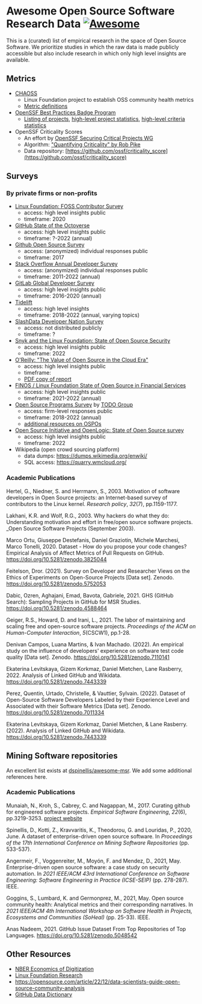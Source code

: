 # Awesome Open Source Software Research Data [![Awesome](https://cdn.rawgit.com/sindresorhus/awesome/d7305f38d29fed78fa85652e3a63e154dd8e8829/media/badge.svg)](https://github.com/sindresorhus/awesome)

This is a (curated) list of empirical research in the space of Open Source Software.  We
prioritize studies in which the raw data is made publicly accessible but also
include research in which only high level insights are available.

## Metrics

- [CHAOSS](https://chaoss.community/)
	- Linux Foundation project to establish OSS community health metrics
  - [Metric definitions](https://chaoss.community/kbtopic/all-metrics/)
- [OpenSSF Best Practices Badge Program](https://bestpractices.coreinfrastructure.org/en)
  - [Listing of projects](https://bestpractices.coreinfrastructure.org/en/projects), [high-level project statistics](https://bestpractices.coreinfrastructure.org/en/project_stats), [high-level criteria statistics](https://bestpractices.coreinfrastructure.org/en/criteria_stats)
- OpenSSF Criticality Scores
  - An effort by [OpenSSF Securing Critical Projects WG](https://github.com/ossf/wg-securing-critical-projects)
  - Algorithm: ["Quantifying Criticality" by Rob Pike](https://github.com/ossf/criticality_score/blob/main/Quantifying_criticality_algorithm.pdf)
  - Data repository: [https://github.com/ossf/criticality_score](https://github.com/ossf/criticality_score)

## Surveys

### By private firms or non-profits

- [Linux Foundation: FOSS Contributor Survey](https://www.linuxfoundation.org/resources/publications/foss-contributor-survey-2020)
	- access: high level insights public
	- timeframe: 2020
- [GitHub State of the Octoverse](https://octoverse.github.com/)
	- access: high level insights public
	- timeframe: ?-2022 (annual)
- [Github Open Source Survey](https://opensourcesurvey.org/2017/#data)
	- access:  (anonymized) individual responses public
	- timeframe: 2017
- [Stack Overflow Annual Developer Survey](https://insights.stackoverflow.com/survey)
	- access: (anonymized) individual responses public
	- timeframe: 2011-2022 (annual)
- [GitLab Global Developer Survey](https://about.gitlab.com/developer-survey/previous/)
	- access: high level insights public
	- timeframe: 2016-2020 (annual)
- [Tidelift](https://tidelift.com/about/resources/surveys?filter_topic=Survey)
	- access: high level insights
	- timeframe: 2018-2022 (annual, varying topics)
- [SlashData Developer Nation Survey](https://www.developereconomics.net/)
	- access: not distributed publicly
	- timeframe: ?
- [Snyk and the Linux Foundation: State of Open Source
  Security](https://snyk.io/reports/open-source-security/)
	- access: high level insights public
	- timeframe: 2022
- [O'Reilly: "The Value of Open Source in the Cloud
  Era"](https://www.oreilly.com/library/view/the-value-of/9781098103286/ch01.html)
	- access: high level insights public
	- timeframe:
	- [PDF copy of
	report](https://openjsf.org/wp-content/uploads/sites/84/2021/05/TheValueofOpenSourceinaCloudEra-FinalOReillyReport-1.pdf)
- [FINOS / Linux Foundation State of Open Source in Financial
  Services](https://www.finos.org/state-of-open-source-in-financial-services-2021)
	- access: high level insights public
	- timeframe: 2021-2022 (annual)
- [Open Source Programs Survey](https://github.com/todogroup/osposurvey) by
  [TODO Group](https://todogroup.org/#)
	-  access: firm-level responses public
	- timeframe: 2018-2022 (annual)
	- [additional resources on OSPOs](https://todogroup.org/guides/)
- [Open Source Initiative and OpenLogic: State of Open Source
  survey](https://www.openlogic.com/resources/2022-open-source-report)
	- access: high level insights public
	- timeframe: 2022
- Wikipedia (open crowd sourcing platform)
 	- data dumps: https://dumps.wikimedia.org/enwiki/
 	- SQL access: https://quarry.wmcloud.org/ 

### Academic Publications

Hertel, G., Niedner, S. and Herrmann, S., 2003. Motivation of software
developers in Open Source projects: an Internet-based survey of contributors to
the Linux kernel. _Research policy_, _32_(7), pp.1159-1177.

Lakhani, K.R. and Wolf, R.G., 2003. Why hackers do what they do: Understanding
motivation and effort in free/open source software projects. _Open Source
Software Projects (September 2003).

Marco Ortu, Giuseppe Destefanis, Daniel Graziotin, Michele Marchesi, Marco
Tonelli, 2020. Dataset - How do you propose your code changes? Empirical
Analysis of Affect Metrics of Pull Requests on GitHub.
https://doi.org/10.5281/zenodo.3825044

Feitelson, Dror. (2021). Survey on Developer and Researcher Views on the Ethics
of Experiments on Open-Source Projects [Data set]. Zenodo.
https://doi.org/10.5281/zenodo.5752053

Dabic, Ozren, Aghajani, Emad, Bavota, Gabriele, 2021. GHS (GitHub Search):
Sampling Projects in GitHub for MSR Studies.
https://doi.org/10.5281/zenodo.4588464

Geiger, R.S., Howard, D. and Irani, L., 2021. The labor of maintaining and
scaling free and open-source software projects. _Proceedings of the ACM on
Human-Computer Interaction_, _5_(CSCW1), pp.1-28.

Denivan Campos, Luana Martins, & Ivan Machado. (2022). An empirical study on the
influence of developers' experience on software test code quality [Data set].
Zenodo. https://doi.org/10.5281/zenodo.7110141

Ekaterina Levitskaya, Gizem Korkmaz, Daniel Mietchen, Lane Rasberry, 2022.
Analysis of Linked GitHub and Wikidata. https://doi.org/10.5281/zenodo.7443339

Perez, Quentin, Urtado, Christelle, & Vauttier, Sylvain. (2022). Dataset of
Open-Source Software Developers Labeled by their Experience Level and Associated
with their Software Metrics [Data set]. Zenodo.
https://doi.org/10.5281/zenodo.7011334

Ekaterina Levitskaya, Gizem Korkmaz, Daniel Mietchen, & Lane Rasberry. (2022).
Analysis of Linked GitHub and Wikidata. https://doi.org/10.5281/zenodo.7443339

## Mining Software repositories

An excellent list exists at
[dspinellis/awesome-msr](https://github.com/dspinellis/awesome-msr).  We add
some additional references here.

### Academic Publications

Munaiah, N., Kroh, S., Cabrey, C. and Nagappan, M., 2017. Curating github for
engineered software projects. _Empirical Software Engineering_, _22_(6),
pp.3219-3253. [project website](https://reporeapers.github.io/results/1.html)

Spinellis, D., Kotti, Z., Kravvaritis, K., Theodorou, G. and Louridas, P., 2020,
June. A dataset of enterprise-driven open source software. In _Proceedings of
the 17th International Conference on Mining Software Repositories_ (pp.
533-537).

Angermeir, F., Voggenreiter, M., Moyón, F. and Mendez, D., 2021, May.
Enterprise-driven open source software: a case study on security automation. In
_2021 IEEE/ACM 43rd International Conference on Software Engineering: Software
Engineering in Practice (ICSE-SEIP)_ (pp. 278-287). IEEE.

Goggins, S., Lumbard, K. and Germonprez, M., 2021, May. Open source community
health: Analytical metrics and their corresponding narratives. In _2021 IEEE/ACM
4th International Workshop on Software Health in Projects, Ecosystems and
Communities (SoHeal)_ (pp. 25-33). IEEE.

Anas Nadeem, 2021. GitHub Issue Dataset From Top Repositories of Top Languages.
https://doi.org/10.5281/zenodo.5048542

## Other Resources

- [NBER Economics of
  Digitization](https://www.nber.org/programs-projects/projects-and-centers/economics-digitization/economics-digitization-research-projects)
- [Linux Foundation Research](https://www.linuxfoundation.org/research)
- https://opensource.com/article/22/12/data-scientists-guide-open-source-community-analysis
- [GitHub Data Dictionary](https://github.com/github/developer-policy/blob/data-dictionary/data_dictionary.md)
